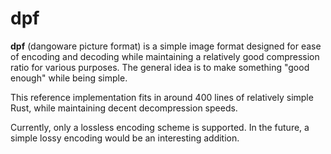 # dpf
**dpf** (dangoware picture format) is a simple image format designed 
for ease of encoding and decoding while maintaining a relatively good 
compression ratio for various purposes. The general idea is to make
something "good enough" while being simple.

This reference implementation fits in around 400 lines of relatively 
simple Rust, while maintaining decent decompression speeds.

Currently, only a lossless encoding scheme is supported. In the future,
a simple lossy encoding would be an interesting addition.
